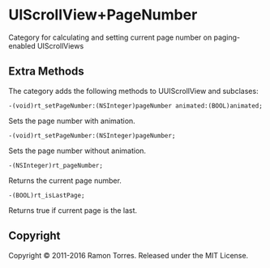 UIScrollView+PageNumber
=======================

Category for calculating and setting current page number on paging-enabled UIScrollViews

## Extra Methods

The category adds the following methods to UUIScrollView and subclases:

`-(void)rt_setPageNumber:(NSInteger)pageNumber animated:(BOOL)animated;`

Sets the page number with animation.

`-(void)rt_setPageNumber:(NSInteger)pageNumber;`

Sets the page number without animation.

`-(NSInteger)rt_pageNumber;`

Returns the current page number.

`-(BOOL)rt_isLastPage;`

Returns true if current page is the last.

## Copyright

Copyright © 2011-2016 Ramon Torres. Released under the MIT License.

